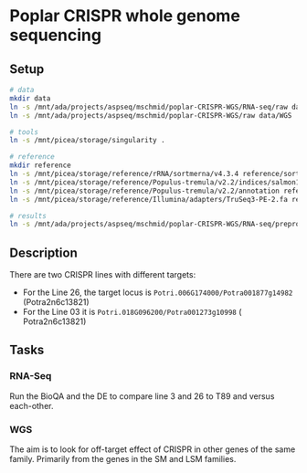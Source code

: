 # Poplar CRISPR whole genome sequencing

## Setup

```bash
# data
mkdir data
ln -s /mnt/ada/projects/aspseq/mschmid/poplar-CRISPR-WGS/RNA-seq/raw data/RNASeq
ln -s /mnt/ada/projects/aspseq/mschmid/poplar-CRISPR-WGS/raw data/WGS

# tools
ln -s /mnt/picea/storage/singularity .

# reference
mkdir reference
ln -s /mnt/picea/storage/reference/rRNA/sortmerna/v4.3.4 reference/sortmerna
ln -s /mnt/picea/storage/reference/Populus-tremula/v2.2/indices/salmon1.6.0/ reference/salmon
ln -s /mnt/picea/storage/reference/Populus-tremula/v2.2/annotation reference/annotation
ln -s /mnt/picea/storage/reference/Illumina/adapters/TruSeq3-PE-2.fa reference/trimmomatic

# results
ln -s /mnt/ada/projects/aspseq/mschmid/poplar-CRISPR-WGS/RNA-seq/preprocessed analysis
```

## Description

There are two CRISPR lines with different targets:

* For the Line 26, the target locus is `Potri.006G174000/Potra001877g14982` (Potra2n6c13821)
* For the Line 03 it is `Potri.018G096200/Potra001273g10998` ( 	Potra2n6c13821)

## Tasks

### RNA-Seq

Run the BioQA and the DE to compare line 3 and 26 to T89 and versus each-other.

### WGS

The aim is to look for off-target effect of CRISPR in other genes of the same family. Primarily from the genes in the SM and LSM families.

